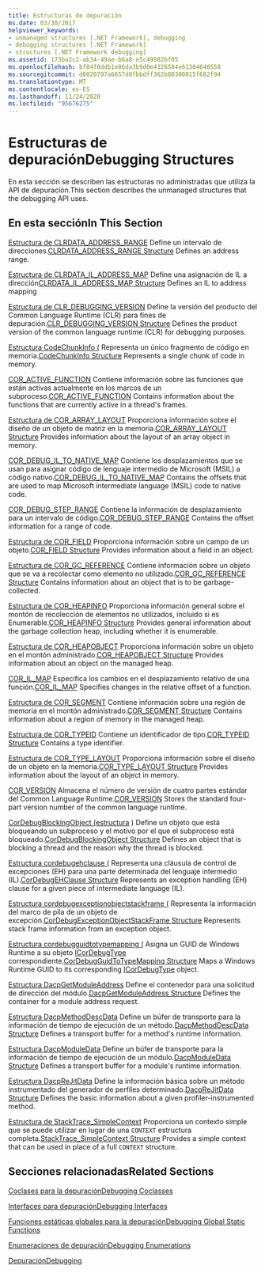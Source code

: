 ```yaml
---
title: Estructuras de depuración
ms.date: 03/30/2017
helpviewer_keywords:
- unmanaged structures [.NET Framework], debugging
- debugging structures [.NET Framework]
- structures [.NET Framework debugging]
ms.assetid: 173ba2c2-ab34-49ae-b6a8-e5c49882bf05
ms.openlocfilehash: bf84f8ddb1e86da3b9d0e4326584e61304640558
ms.sourcegitcommit: d8020797a6657d0fbbdff362b80300815f682f94
ms.translationtype: MT
ms.contentlocale: es-ES
ms.lasthandoff: 11/24/2020
ms.locfileid: "95676275"
---
```

# <a name="debugging-structures"></a><span data-ttu-id="8f594-102">Estructuras de depuración</span><span class="sxs-lookup"><span data-stu-id="8f594-102">Debugging Structures</span></span>

<span data-ttu-id="8f594-103">En esta sección se describen las estructuras no administradas que utiliza la API de depuración.</span><span class="sxs-lookup"><span data-stu-id="8f594-103">This section describes the unmanaged structures that the debugging API uses.</span></span>

## <a name="in-this-section"></a><span data-ttu-id="8f594-104">En esta sección</span><span class="sxs-lookup"><span data-stu-id="8f594-104">In This Section</span></span>

 <span data-ttu-id="8f594-105">[Estructura de CLRDATA_ADDRESS_RANGE](clrdata-address-range-structure.md) Define un intervalo de direcciones.</span><span class="sxs-lookup"><span data-stu-id="8f594-105">[CLRDATA_ADDRESS_RANGE Structure](clrdata-address-range-structure.md) Defines an address range.</span></span>

 <span data-ttu-id="8f594-106">[Estructura de CLRDATA_IL_ADDRESS_MAP](clrdata-il-address-map-structure.md) Define una asignación de IL a dirección</span><span class="sxs-lookup"><span data-stu-id="8f594-106">[CLRDATA_IL_ADDRESS_MAP Structure](clrdata-il-address-map-structure.md) Defines an IL to address mapping</span></span>

 <span data-ttu-id="8f594-107">[Estructura de CLR_DEBUGGING_VERSION](clr-debugging-version-structure.md) Define la versión del producto del Common Language Runtime (CLR) para fines de depuración.</span><span class="sxs-lookup"><span data-stu-id="8f594-107">[CLR_DEBUGGING_VERSION Structure](clr-debugging-version-structure.md) Defines the product version of the common language runtime (CLR) for debugging purposes.</span></span>

 <span data-ttu-id="8f594-108">[Estructura CodeChunkInfo (](codechunkinfo-structure.md) Representa un único fragmento de código en memoria.</span><span class="sxs-lookup"><span data-stu-id="8f594-108">[CodeChunkInfo Structure](codechunkinfo-structure.md) Represents a single chunk of code in memory.</span></span>

 <span data-ttu-id="8f594-109">[COR_ACTIVE_FUNCTION](cor-active-function-structure.md) Contiene información sobre las funciones que están activas actualmente en los marcos de un subproceso.</span><span class="sxs-lookup"><span data-stu-id="8f594-109">[COR_ACTIVE_FUNCTION](cor-active-function-structure.md) Contains information about the functions that are currently active in a thread's frames.</span></span>

 <span data-ttu-id="8f594-110">[Estructura de COR_ARRAY_LAYOUT](cor-array-layout-structure.md) Proporciona información sobre el diseño de un objeto de matriz en la memoria.</span><span class="sxs-lookup"><span data-stu-id="8f594-110">[COR_ARRAY_LAYOUT Structure](cor-array-layout-structure.md) Provides information about the layout of an array object in memory.</span></span>

 <span data-ttu-id="8f594-111">[COR_DEBUG_IL_TO_NATIVE_MAP](cor-debug-il-to-native-map-structure.md) Contiene los desplazamientos que se usan para asignar código de lenguaje intermedio de Microsoft (MSIL) a código nativo.</span><span class="sxs-lookup"><span data-stu-id="8f594-111">[COR_DEBUG_IL_TO_NATIVE_MAP](cor-debug-il-to-native-map-structure.md) Contains the offsets that are used to map Microsoft intermediate language (MSIL) code to native code.</span></span>

 <span data-ttu-id="8f594-112">[COR_DEBUG_STEP_RANGE](cor-debug-step-range-structure.md) Contiene la información de desplazamiento para un intervalo de código.</span><span class="sxs-lookup"><span data-stu-id="8f594-112">[COR_DEBUG_STEP_RANGE](cor-debug-step-range-structure.md) Contains the offset information for a range of code.</span></span>

 <span data-ttu-id="8f594-113">[Estructura de COR_FIELD](cor-field-structure.md) Proporciona información sobre un campo de un objeto.</span><span class="sxs-lookup"><span data-stu-id="8f594-113">[COR_FIELD Structure](cor-field-structure.md) Provides information about a field in an object.</span></span>

 <span data-ttu-id="8f594-114">[Estructura de COR_GC_REFERENCE](cor-gc-reference-structure.md) Contiene información sobre un objeto que se va a recolectar como elemento no utilizado.</span><span class="sxs-lookup"><span data-stu-id="8f594-114">[COR_GC_REFERENCE Structure](cor-gc-reference-structure.md) Contains information about an object that is to be garbage-collected.</span></span>

 <span data-ttu-id="8f594-115">[Estructura de COR_HEAPINFO](cor-heapinfo-structure.md) Proporciona información general sobre el montón de recolección de elementos no utilizados, incluido si es Enumerable.</span><span class="sxs-lookup"><span data-stu-id="8f594-115">[COR_HEAPINFO Structure](cor-heapinfo-structure.md) Provides general information about the garbage collection heap, including whether it is enumerable.</span></span>

 <span data-ttu-id="8f594-116">[Estructura de COR_HEAPOBJECT](cor-heapobject-structure.md) Proporciona información sobre un objeto en el montón administrado.</span><span class="sxs-lookup"><span data-stu-id="8f594-116">[COR_HEAPOBJECT Structure](cor-heapobject-structure.md) Provides information about an object on the managed heap.</span></span>

 <span data-ttu-id="8f594-117">[COR_IL_MAP](cor-il-map-structure.md) Especifica los cambios en el desplazamiento relativo de una función.</span><span class="sxs-lookup"><span data-stu-id="8f594-117">[COR_IL_MAP](cor-il-map-structure.md) Specifies changes in the relative offset of a function.</span></span>

 <span data-ttu-id="8f594-118">[Estructura de COR_SEGMENT](cor-segment-structure.md) Contiene información sobre una región de memoria en el montón administrado.</span><span class="sxs-lookup"><span data-stu-id="8f594-118">[COR_SEGMENT Structure](cor-segment-structure.md) Contains information about a region of memory in the managed heap.</span></span>

 <span data-ttu-id="8f594-119">[Estructura de COR_TYPEID](cor-typeid-structure.md) Contiene un identificador de tipo.</span><span class="sxs-lookup"><span data-stu-id="8f594-119">[COR_TYPEID Structure](cor-typeid-structure.md) Contains a type identifier.</span></span>

 <span data-ttu-id="8f594-120">[Estructura de COR_TYPE_LAYOUT](cor-type-layout-structure.md) Proporciona información sobre el diseño de un objeto en la memoria.</span><span class="sxs-lookup"><span data-stu-id="8f594-120">[COR_TYPE_LAYOUT Structure](cor-type-layout-structure.md) Provides information about the layout of an object in memory.</span></span>

 <span data-ttu-id="8f594-121">[COR_VERSION](cor-version-structure.md) Almacena el número de versión de cuatro partes estándar del Common Language Runtime.</span><span class="sxs-lookup"><span data-stu-id="8f594-121">[COR_VERSION](cor-version-structure.md) Stores the standard four-part version number of the common language runtime.</span></span>

 <span data-ttu-id="8f594-122">[CorDebugBlockingObject (estructura](cordebugblockingobject-structure.md) ) Define un objeto que está bloqueando un subproceso y el motivo por el que el subproceso está bloqueado.</span><span class="sxs-lookup"><span data-stu-id="8f594-122">[CorDebugBlockingObject Structure](cordebugblockingobject-structure.md) Defines an object that is blocking a thread and the reason why the thread is blocked.</span></span>

 <span data-ttu-id="8f594-123">[Estructura cordebugehclause (](cordebugehclause-structure.md) Representa una cláusula de control de excepciones (EH) para una parte determinada del lenguaje intermedio (IL).</span><span class="sxs-lookup"><span data-stu-id="8f594-123">[CorDebugEHClause Structure](cordebugehclause-structure.md) Represents an exception handling (EH) clause for a given piece of intermediate language (IL).</span></span>

 <span data-ttu-id="8f594-124">[Estructura cordebugexceptionobjectstackframe (](cordebugexceptionobjectstackframe-structure.md) Representa la información del marco de pila de un objeto de excepción.</span><span class="sxs-lookup"><span data-stu-id="8f594-124">[CorDebugExceptionObjectStackFrame Structure](cordebugexceptionobjectstackframe-structure.md) Represents stack frame information from an exception object.</span></span>

 <span data-ttu-id="8f594-125">[Estructura cordebugguidtotypemapping (](cordebugguidtotypemapping-structure.md) Asigna un GUID de Windows Runtime a su objeto [ICorDebugType](icordebugtype-interface.md) correspondiente.</span><span class="sxs-lookup"><span data-stu-id="8f594-125">[CorDebugGuidToTypeMapping Structure](cordebugguidtotypemapping-structure.md) Maps a Windows Runtime GUID to its corresponding [ICorDebugType](icordebugtype-interface.md) object.</span></span>

 <span data-ttu-id="8f594-126">[Estructura DacpGetModuleAddress](dacpgetmoduleaddress-structure.md) Define el contenedor para una solicitud de dirección del módulo.</span><span class="sxs-lookup"><span data-stu-id="8f594-126">[DacpGetModuleAddress Structure](dacpgetmoduleaddress-structure.md) Defines the container for a module address request.</span></span>

 <span data-ttu-id="8f594-127">[Estructura DacpMethodDescData](dacpmethoddescdata-structure.md) Define un búfer de transporte para la información de tiempo de ejecución de un método.</span><span class="sxs-lookup"><span data-stu-id="8f594-127">[DacpMethodDescData Structure](dacpmethoddescdata-structure.md) Defines a transport buffer for a method's runtime information.</span></span>

 <span data-ttu-id="8f594-128">[Estructura DacpModuleData](dacpmoduledata-structure.md) Define un búfer de transporte para la información de tiempo de ejecución de un módulo.</span><span class="sxs-lookup"><span data-stu-id="8f594-128">[DacpModuleData Structure](dacpmoduledata-structure.md) Defines a transport buffer for a module's runtime information.</span></span>

 <span data-ttu-id="8f594-129">[Estructura DacpReJitData](dacprejitdata-structure.md) Define la información básica sobre un método instrumentado del generador de perfiles determinado.</span><span class="sxs-lookup"><span data-stu-id="8f594-129">[DacpReJitData Structure](dacprejitdata-structure.md) Defines the basic information about a given profiler-instrumented method.</span></span>

 <span data-ttu-id="8f594-130">[Estructura de StackTrace_SimpleContext](stacktrace-simplecontext-structure.md) Proporciona un contexto simple que se puede utilizar en lugar de una `CONTEXT` estructura completa.</span><span class="sxs-lookup"><span data-stu-id="8f594-130">[StackTrace_SimpleContext Structure](stacktrace-simplecontext-structure.md) Provides a simple context that can be used in place of a full `CONTEXT` structure.</span></span>

## <a name="related-sections"></a><span data-ttu-id="8f594-131">Secciones relacionadas</span><span class="sxs-lookup"><span data-stu-id="8f594-131">Related Sections</span></span>

 [<span data-ttu-id="8f594-132">Coclases para la depuración</span><span class="sxs-lookup"><span data-stu-id="8f594-132">Debugging Coclasses</span></span>](debugging-coclasses.md)

 [<span data-ttu-id="8f594-133">Interfaces para depuración</span><span class="sxs-lookup"><span data-stu-id="8f594-133">Debugging Interfaces</span></span>](debugging-interfaces.md)

 [<span data-ttu-id="8f594-134">Funciones estáticas globales para la depuración</span><span class="sxs-lookup"><span data-stu-id="8f594-134">Debugging Global Static Functions</span></span>](debugging-global-static-functions.md)

 [<span data-ttu-id="8f594-135">Enumeraciones de depuración</span><span class="sxs-lookup"><span data-stu-id="8f594-135">Debugging Enumerations</span></span>](debugging-enumerations.md)

 [<span data-ttu-id="8f594-136">Depuración</span><span class="sxs-lookup"><span data-stu-id="8f594-136">Debugging</span></span>](index.md)

